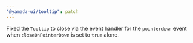 ```yaml
---
"@yamada-ui/tooltip": patch
---
```


Fixed the `Tooltip` to close via the event handler for the `pointerdown` event when `closeOnPointerDown` is set to `true` alone.
